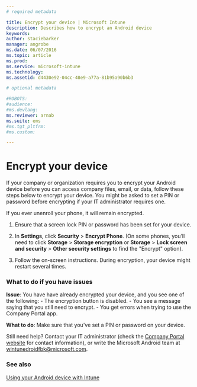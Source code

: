 ```yaml
---
# required metadata

title: Encrypt your device | Microsoft Intune
description: Describes how to encrypt an Android device
keywords:
author: staciebarker
manager: angrobe
ms.date: 06/07/2016
ms.topic: article
ms.prod:
ms.service: microsoft-intune
ms.technology:
ms.assetid: d4430e92-04cc-48e9-a77a-81b95a90b6b3

# optional metadata

#ROBOTS:
#audience:
#ms.devlang:
ms.reviewer: arnab
ms.suite: ems
#ms.tgt_pltfrm:
#ms.custom:

---
```



# Encrypt your device

If your company or organization requires you to encrypt your Android device before you can access company files, email, or data, follow these steps below to encrypt your device. You might be asked to set a PIN or password before encrypting if your IT administrator requires one.

If you ever unenroll your phone, it will remain encrypted.

1.  Ensure that a screen lock PIN or password has been set for your device.

2.  In **Settings**, click **Security** &gt; **Encrypt Phone**.
    (On some phones, you’ll need to click **Storage** &gt; **Storage encryption** or **Storage** &gt; **Lock screen and security** &gt; **Other security settings** to find the "Encrypt" option).

3.  Follow the on-screen instructions. During encryption, your device might restart several times.

### What to do if you have issues
**Issue**: You have have already encrypted your device, and you see one of the following:
	-  The encryption button is disabled.
	-  You see a message saying that you still need to encrypt.
	-  You get errors when trying to use the Company Portal app.

**What to do**: Make sure that you've set a PIN or password on your device.

Still need help? Contact your IT administrator (check the [Company Portal website](http://portal.manage.microsoft.com) for contact information), or write the Microsoft Android team at wintunedroidfbk@microsoft.com.

### See also
[Using your Android device with Intune](using-your-android-device-with-intune.md)
